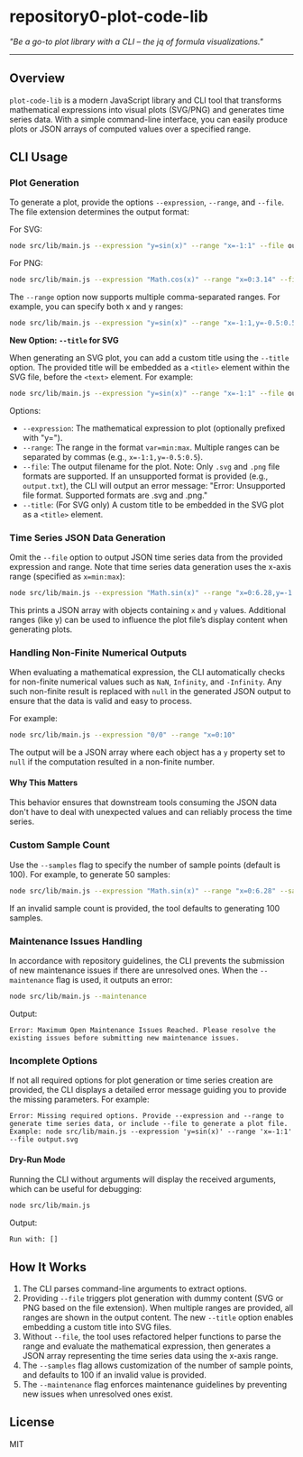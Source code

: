 # repository0-plot-code-lib

_"Be a go-to plot library with a CLI – the jq of formula visualizations."_

---

## Overview

`plot-code-lib` is a modern JavaScript library and CLI tool that transforms mathematical expressions into visual plots (SVG/PNG) and generates time series data. With a simple command-line interface, you can easily produce plots or JSON arrays of computed values over a specified range.

## CLI Usage

### Plot Generation

To generate a plot, provide the options `--expression`, `--range`, and `--file`. The file extension determines the output format:

For SVG:
```bash
node src/lib/main.js --expression "y=sin(x)" --range "x=-1:1" --file output.svg
```

For PNG:
```bash
node src/lib/main.js --expression "Math.cos(x)" --range "x=0:3.14" --file output.png
```

The `--range` option now supports multiple comma-separated ranges. For example, you can specify both x and y ranges:
```bash
node src/lib/main.js --expression "y=sin(x)" --range "x=-1:1,y=-0.5:0.5" --file output.svg
```

**New Option: `--title` for SVG**

When generating an SVG plot, you can add a custom title using the `--title` option. The provided title will be embedded as a `<title>` element within the SVG file, before the `<text>` element. For example:

```bash
node src/lib/main.js --expression "y=sin(x)" --range "x=-1:1" --file output.svg --title "Sine Wave Plot"
```

Options:
- `--expression`: The mathematical expression to plot (optionally prefixed with "y=").
- `--range`: The range in the format `var=min:max`. Multiple ranges can be separated by commas (e.g., `x=-1:1,y=-0.5:0.5`).
- `--file`: The output filename for the plot. Note: Only `.svg` and `.png` file formats are supported. If an unsupported format is provided (e.g., `output.txt`), the CLI will output an error message: "Error: Unsupported file format. Supported formats are .svg and .png." 
- `--title`: (For SVG only) A custom title to be embedded in the SVG plot as a `<title>` element.

### Time Series JSON Data Generation

Omit the `--file` option to output JSON time series data from the provided expression and range. Note that time series data generation uses the x-axis range (specified as `x=min:max`):
```bash
node src/lib/main.js --expression "Math.sin(x)" --range "x=0:6.28,y=-1:1"
```
This prints a JSON array with objects containing `x` and `y` values. Additional ranges (like y) can be used to influence the plot file’s display content when generating plots.

### Handling Non-Finite Numerical Outputs

When evaluating a mathematical expression, the CLI automatically checks for non-finite numerical values such as `NaN`, `Infinity`, and `-Infinity`. Any such non-finite result is replaced with `null` in the generated JSON output to ensure that the data is valid and easy to process.

For example:
```bash
node src/lib/main.js --expression "0/0" --range "x=0:10"
```
The output will be a JSON array where each object has a `y` property set to `null` if the computation resulted in a non-finite number.

#### Why This Matters

This behavior ensures that downstream tools consuming the JSON data don't have to deal with unexpected values and can reliably process the time series.

### Custom Sample Count

Use the `--samples` flag to specify the number of sample points (default is 100). For example, to generate 50 samples:
```bash
node src/lib/main.js --expression "Math.sin(x)" --range "x=0:6.28" --samples 50
```
If an invalid sample count is provided, the tool defaults to generating 100 samples.

### Maintenance Issues Handling

In accordance with repository guidelines, the CLI prevents the submission of new maintenance issues if there are unresolved ones. When the `--maintenance` flag is used, it outputs an error:
```bash
node src/lib/main.js --maintenance
```
Output:
```
Error: Maximum Open Maintenance Issues Reached. Please resolve the existing issues before submitting new maintenance issues.
```

### Incomplete Options

If not all required options for plot generation or time series creation are provided, the CLI displays a detailed error message guiding you to provide the missing parameters. For example:
```
Error: Missing required options. Provide --expression and --range to generate time series data, or include --file to generate a plot file. Example: node src/lib/main.js --expression 'y=sin(x)' --range 'x=-1:1' --file output.svg
```

#### Dry-Run Mode

Running the CLI without arguments will display the received arguments, which can be useful for debugging:
```bash
node src/lib/main.js
```
Output:
```
Run with: []
```

## How It Works

1. The CLI parses command-line arguments to extract options.
2. Providing `--file` triggers plot generation with dummy content (SVG or PNG based on the file extension). When multiple ranges are provided, all ranges are shown in the output content. The new `--title` option enables embedding a custom title into SVG files.
3. Without `--file`, the tool uses refactored helper functions to parse the range and evaluate the mathematical expression, then generates a JSON array representing the time series data using the x-axis range.
4. The `--samples` flag allows customization of the number of sample points, and defaults to 100 if an invalid value is provided.
5. The `--maintenance` flag enforces maintenance guidelines by preventing new issues when unresolved ones exist.

## License

MIT
